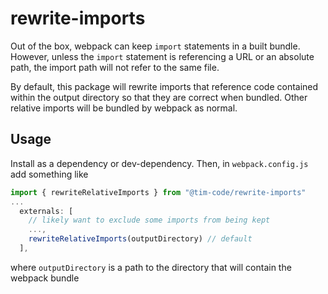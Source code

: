 # rewrite-imports

Out of the box, webpack can keep `import` statements in a built bundle. However, unless the `import` statement is referencing a URL or an absolute path, the import path will not refer to the same file.

By default, this package will rewrite imports that reference code contained within the output directory so that they are correct when bundled. Other relative imports will be bundled by webpack as normal.

## Usage

Install as a dependency or dev-dependency. Then, in `webpack.config.js` add something like

```js
import { rewriteRelativeImports } from "@tim-code/rewrite-imports"
...
  externals: [
    // likely want to exclude some imports from being kept
    ...,
    rewriteRelativeImports(outputDirectory) // default
  ],
```

where `outputDirectory` is a path to the directory that will contain the webpack bundle
